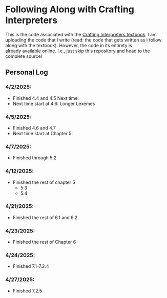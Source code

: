 # Following Along with Crafting Interpreters 

This is the code associated with the
[Crafting Interpreters textbook](https://craftinginterpreters.com/).
I am uploading the code that I write (read:
the code that gets written as I follow along with the textbook).
However, the code in its entirety is
[already available online](https://github.com/munificent/craftinginterpreters/tree/master).
I.e., just skip this repository and head to the complete source!

## Personal Log
### 4/2/2025:
 
- Finished 4.4 and 4.5 Next time:
- Next time start at 4.6:
  Longer Lexemes

### 4/5/2025:
 
- Finished 4.6 and 4.7
- Next time start at Chapter 5:

### 4/7/2025:
 
- Finished through 5.2

### 4/12/2025:
 
- Finished the rest of chapter 5 
    - 5.3
    - 5.4

### 4/21/2025:
 
- Finished the rest of 6.1 and 6.2

### 4/23/2025:
 
- Finished the rest of Chapter 6


### 4/24/2025:
 
- Finished 7.1-7.2.4

### 4/27/2025:
 
- Finished 7.2.5
